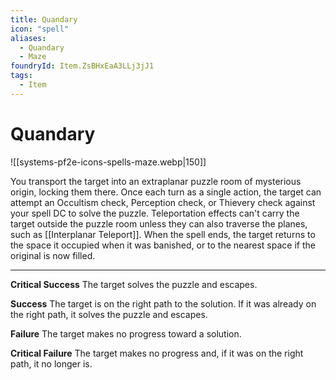 ```yaml
---
title: Quandary
icon: "spell"
aliases:
  - Quandary
  - Maze
foundryId: Item.ZsBHxEaA3LLj3jJ1
tags:
  - Item
---
```


# Quandary
![[systems-pf2e-icons-spells-maze.webp|150]]

You transport the target into an extraplanar puzzle room of mysterious origin, locking them there. Once each turn as a single action, the target can attempt an Occultism check, Perception check, or Thievery check against your spell DC to solve the puzzle. Teleportation effects can't carry the target outside the puzzle room unless they can also traverse the planes, such as [[Interplanar Teleport]]. When the spell ends, the target returns to the space it occupied when it was banished, or to the nearest space if the original is now filled.

* * *

**Critical Success** The target solves the puzzle and escapes.

**Success** The target is on the right path to the solution. If it was already on the right path, it solves the puzzle and escapes.

**Failure** The target makes no progress toward a solution.

**Critical Failure** The target makes no progress and, if it was on the right path, it no longer is.
